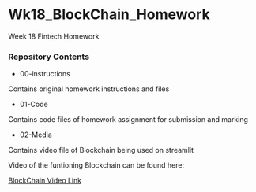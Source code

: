 # Wk18_BlockChain_Homework
Week 18 Fintech Homework

### Repository Contents

- 00-instructions

Contains original homework instructions and files

- 01-Code

Contains code files of homework assignment for submission and marking

- 02-Media

Contains video file of Blockchain being used on streamlit


Video of the funtioning Blockchain can be found here:

[BlockChain Video Link](https://link-url-here.org)


